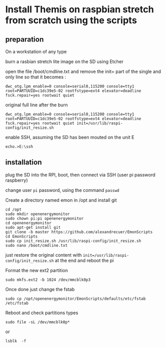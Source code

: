 # Install Themis on raspbian stretch from scratch using the scripts	

## preparation

On a workstation of any type

burn a rasbian stretch lite image on the SD using Etcher

open the file /boot/cmdline.txt and remove the init= part of the single and only line so that it becomes :

`
dwc_otg.lpm_enable=0 console=serial0,115200 console=tty1 root=PARTUUID=c1dc39e5-02 rootfstype=ext4 elevator=deadline fsck.repair=yes rootwait quiet
`

original full line after the burn

`
dwc_otg.lpm_enable=0 console=serial0,115200 console=tty1 root=PARTUUID=c1dc39e5-02 rootfstype=ext4 elevator=deadline fsck.repair=yes rootwait quiet init=/usr/lib/raspi-config/init_resize.sh
`

enable SSH, assuming the SD has been mouted on the unit E

`
echo.>E:\ssh
`

## installation

plug the SD into the RPI, boot, then connect via SSH (user pi password raspberry)

change user `pi` password, using the command `passwd`

Create a directory named emon in /opt and install git

```
cd /opt
sudo mkdir openenergymonitor
sudo chown pi:pi openenergymonitor
cd openenergymonitor
sudo apt-get install git 
git clone -b master https://github.com/alexandrecuer/EmonScripts
cd EmonScripts
sudo cp init_resize.sh /usr/lib/raspi-config/init_resize.sh
sudo nano /boot/cmdline.txt 
```
just restore the original content with `init=/usr/lib/raspi-config/init_resize.sh` at the end and reboot the pi

Format the new ext2 partition

`
sudo mkfs.ext2 -b 1024 /dev/mmcblk0p3
`

Once done just change the fstab

`
sudo cp /opt/openenergymonitor/EmonScripts/defaults/etc/fstab /etc/fstab
`

Reboot and check partitions types
 
`
sudo file -sL /dev/mmcblk0p*
`
 
or
 
`
lsblk  -f
`

